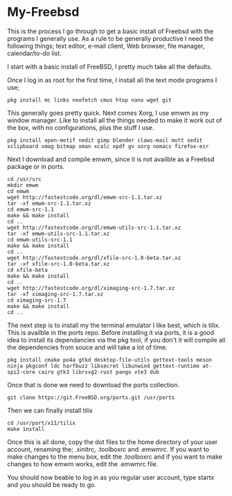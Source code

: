 # My-Freebsd

This is the process I go through to get a basic install of Freebsd with the programs I generally use. As a rule to be generally productive I need the following things; text editor, e-mail client, Web browser, file manager, calendar/to-do list.

I start with a basic install of FreeBSD, I pretty much take all the defaults.

Once I log in as root for the first time, I install all the text mode programs I use;

    pkg install mc links neofetch cmus htop nano wget git
    
This generally goes pretty quick. Next comes Xorg, I use emwm as my window manager. Like to install all the things needed to make it work out of the box, with no configurations, plus the stuff I use.

    pkg install open-motif nedit gimp blender claws-mail mutt xedit xclipboard xmag bitmap xman xcalc xpdf gv xorg nomacs firefox-esr
    
 Next I download and compile emwm, since it is not availble as a Freebsd package or in ports.
 
    cd /usr/src
    mkdir emwm
    cd emwm
    wget http://fastestcode.org/dl/emwm-src-1.1.tar.xz
    tar -xf emwm-src-1.1.tar.xz
    cd emwm-src-1.1
    make && make install
    cd ..
    wget http://fastestcode.org/dl/emwm-utils-src-1.1.tar.xz
    tar -xf emwm-utils-src-1.1.tar.xz
    cd emwm-utils-src-1.1
    make && make install
    cd ..
    wget http://fastestcode.org/dl/xfile-src-1.0-beta.tar.xz
    tar -xf xfile-src-1.0-beta.tar.xz
    cd xfile-beta
    make && make install
    cd ..
    wget http://fastestcode.org/dl/ximaging-src-1.7.tar.xz
    tar -xf ximaging-src-1.7.tar.xz
    cd ximaging-src-1.7
    make && make install
    cd ..
 
 The next step is to install my the terminal emulator I like best, which is tilix. This is availble in the ports repo. Before installing it via ports, it is a good idea to install its dependancies via the pkg tool, if you don't it will compile all the dependencies from souce and will take a lot of time.
 
    pkg install cmake po4a gtkd desktop-file-utils gettext-tools meson ninja pkgconf ldc harfbuzz libsecret libunwind gettext-runtime at-spi2-core cairo gtk3 librsvg2-rust pango vte3 dub
    
 Once that is done we need to download the ports collection.
 
    git clone https://git.FreeBSD.org/ports.git /usr/ports
    
Then we can finally install tilix

    cd /usr/port/x11/tilix
    make install

Once this is all done, copy the dot files to the home directory of your user account, renaming the; .xinitrc, .toolboxrc and .emwmrc. If you want to make changes to the menu box, edit the .toolboxrc and if you want to make changes to how emwm works, edit the .emwmrc file.

You should now beable to log in as you regular user account, type startx and you should be ready to go.
 





